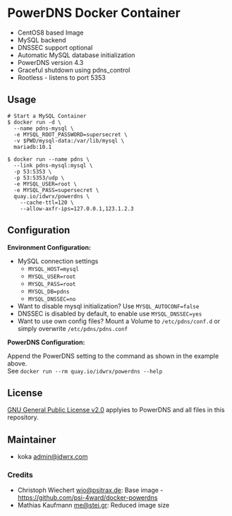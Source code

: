 # PowerDNS Docker Container

* CentOS8 based Image
* MySQL backend 
* DNSSEC support optional
* Automatic MySQL database initialization
* PowerDNS version 4.3
* Graceful shutdown using pdns_control
* Rootless - listens to port 5353

## Usage

```shell
# Start a MySQL Container
$ docker run -d \
  --name pdns-mysql \
  -e MYSQL_ROOT_PASSWORD=supersecret \
  -v $PWD/mysql-data:/var/lib/mysql \
  mariadb:10.1

$ docker run --name pdns \
  --link pdns-mysql:mysql \
  -p 53:5353 \
  -p 53:5353/udp \
  -e MYSQL_USER=root \
  -e MYSQL_PASS=supersecret \
  quay.io/idwrx/powerdns \
    --cache-ttl=120 \
    --allow-axfr-ips=127.0.0.1,123.1.2.3
```

## Configuration

**Environment Configuration:**

* MySQL connection settings
  * `MYSQL_HOST=mysql`
  * `MYSQL_USER=root`
  * `MYSQL_PASS=root`
  * `MYSQL_DB=pdns`
  * `MYSQL_DNSSEC=no`
* Want to disable mysql initialization? Use `MYSQL_AUTOCONF=false`
* DNSSEC is disabled by default, to enable use `MYSQL_DNSSEC=yes`
* Want to use own config files? Mount a Volume to `/etc/pdns/conf.d` or simply overwrite `/etc/pdns/pdns.conf`

**PowerDNS Configuration:**

Append the PowerDNS setting to the command as shown in the example above.  
See `docker run --rm quay.io/idwrx/powerdns --help`


## License

[GNU General Public License v2.0](https://github.com/PowerDNS/pdns/blob/master/COPYING) applyies to PowerDNS and all files in this repository.


## Maintainer

* koka <admin@idwrx.com>

### Credits

* Christoph Wiechert <wio@psitrax.de>: Base image - https://github.com/psi-4ward/docker-powerdns
* Mathias Kaufmann <me@stei.gr>: Reduced image size

